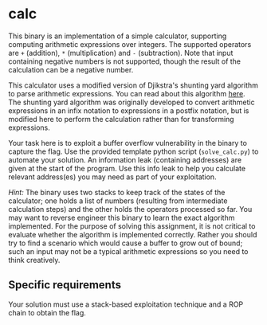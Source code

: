 # calc

This binary is an implementation of a simple calculator, supporting computing arithmetic expressions over integers. The supported operators are `+` (addition), `*` (multiplication) and `-` (subtraction). Note that input containing negative numbers is not supported, though the result of the calculation can be a negative number. 

This calculator uses a modified version of Djikstra's shunting yard algorithm to parse arithmetic expressions. You can read about this algorithm [here](https://en.wikipedia.org/wiki/Shunting_yard_algorithm).
The shunting yard algorithm was originally developed to convert arithmetic expressions in an infix notation to expressions in a postfix notation, but is modified here to perform the calculation rather than for transforming expressions. 

Your task here is to exploit a buffer overflow vulnerability in the binary to capture the flag. Use the provided template python script (`solve_calc.py`) to automate your solution. An information leak (containing addresses) are given at the start of the program. Use this info leak to help you calculate relevant address(es) you may need as part of your exploitation.

_Hint:_ The binary uses two stacks to keep track of the states of the calculator; one holds a list of numbers (resulting from intermediate calculation steps) and the other holds the operators processed so far. You may want to reverse engineer this binary to learn the exact algorithm implemented. For the purpose of solving this assignment, it is not critical to evaluate whether the algorithm is implemented correctly. Rather you should try to find a scenario which would cause a buffer to grow out of bound; such an input may not be a typical arithmetic expressions so you need to think creatively. 


## Specific requirements

Your solution must use a stack-based exploitation technique and a ROP chain to obtain the flag. 

